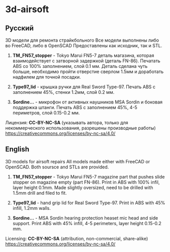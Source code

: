 # 3d-airsoft
## Русский
3D модели для ремонта страйкбольного
Все модели выполнены либо во FreeCAD, либо в OpenSCAD
Предоставлены как исходник, так и STL.

1. **TM_FN57_stopper** - Tokyo Marui FN5-7 деталь магазина, которая взаимодействует с затворной задержкой
(деталь FN-86). Печатать ABS со 100% заполнением, слой 0.1 мм. Деталь сделана чуть больше, необходимо пройти отверстие сверлом 1.5мм и доработать надфилем для точной посадки.

2. **Type97_lid** - крышка ручки для Real Sword Type-97. Печать ABS с заполнением 45%, стенки 1.2мм, слой 0.2 мм.

3. **Sordine...** - микрофон от активных наушников MSA Sordin и боковая поддержка штанги. Печать ABS с заполнением 45%, 4-5 периметров, слой 0.15-0.2 мм.

Лицензия: **CC-BY-NC-SA** (указывать автора, только для некоммерческого использования, разрешены производные работы) https://creativecommons.org/licenses/by-nc-sa/4.0/


## English
3D models for airsoft repairs
All models made either with FreeCAD or OpenSCAD.
Both soursce and STLs are provided.

1. **TM_FN57_stopper** - Tokyo Marui FN5-7 magazine part that pushes slide stopper on magazine empty 
(part FN-86). Print in ABS with 100% infil, layer height 0.1mm. Made slightly oversized, need to be drilled with 1.5mm drill and filed to fit.

2. **Type97_lid** - hand grip lid for Real Sword Type-97. Print in ABS with 45% infill, 1.2mm walls.

3. **Sordine...** - MSA Sordin hearing protection heaset mic head and side support. Print ABS with 45% infill, 4-5 perimeters, layer height 0.15-0.2 mm.


Licensing: **CC-BY-NC-SA** (attribution, non-commercial, share-alike) https://creativecommons.org/licenses/by-nc-sa/4.0/
